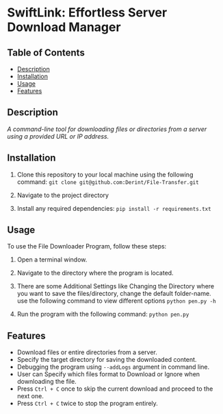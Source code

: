 # SwiftLink: Effortless Server Download Manager

## Table of Contents
- [Description](#description)
- [Installation](#installation)
- [Usage](#usage)
- [Features](#features)


## Description
*A command-line tool for downloading files or directories from a server using a provided URL or IP address.*

## Installation
1. Clone this repository to your local machine using the following command:
 `git clone git@github.com:Derint/File-Transfer.git`

2. Navigate to the project directory

3. Install any required dependencies:
`pip install -r requirements.txt`


## Usage
To use the File Downloader Program, follow these steps:
1. Open a terminal window.
2. Navigate to the directory where the program is located.
3. There are some Additional Settings like Changing the Directory where you want to save the files/directory, change the default folder-name.
use the following command to view different options `python pen.py -h`

3. Run the program with the following command: `python pen.py`


## Features
- Download files or entire directories from a server.
- Specify the target directory for saving the downloaded content.
- Debugging the program using `--addLogs` argument in command line.
- User can Specify which files format to Download or Ignore when downloading the file.
- Press `Ctrl + C` once to skip the current download and proceed to the next one.
- Press `Ctrl + C` twice to stop the program entirely.


